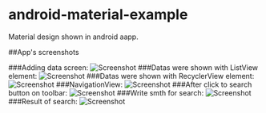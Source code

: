 # android-material-example
Material design shown in android aapp.
 
##App's screenshots

###Adding data screen:
![Screenshot](Screenshot_1.png)
###Datas were shown with ListView element:
![Screenshot](Screenshot_2.png)
###Datas were shown with RecyclerView element:
![Screenshot](Screenshot_3.png)
###NavigationView:
![Screenshot](Screenshot_7.png)
###After click to search button on toolbar:
![Screenshot](Screenshot_4.png)
###Write smth for search:
![Screenshot](Screenshot_5.png)
###Result of search:
![Screenshot](Screenshot_6.png)
